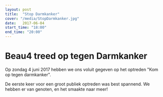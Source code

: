 ```yaml
---
layout: post
title:  "Stop Darmkanker"
cover: "/media/StopDarmkanker.jpg"
date:   2017-06-04
start_time: "18:00"
end_time: "20:00"
---
```


# Beau4 treed op tegen Darmkanker

Op zondag 4 juni 2017 hebben we ons voluit gegeven op het optreden "Kom op tegen darmkanker". 

De eerste keer voor een groot publiek optreden was best spannend. We hebben er van genoten, en het smaakte naar meer!
